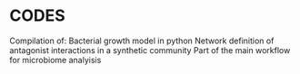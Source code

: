 # CODES
Compilation of:
  Bacterial growth model in python
  Network definition of antagonist interactions in a synthetic community
  Part of the main workflow for microbiome analyisis
